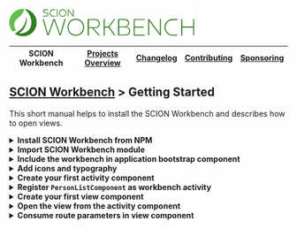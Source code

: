 <a href="/README.md"><img src="/resources/branding/scion-workbench-banner.svg" height="50" alt="SCION Workbench"></a>

| SCION Workbench | [Projects Overview][menu-projects-overview] | [Changelog][menu-changelog] | [Contributing][menu-contributing] | [Sponsoring][menu-sponsoring] |  
| --- | --- | --- | --- | --- |

## [SCION Workbench][menu-home] > Getting Started

This short manual helps to install the SCION Workbench and describes how to open views.

<details>
    <summary><strong>Install SCION Workbench from NPM</strong></summary>
    <br>

```console
npm install @scion/workbench @scion/dimension @scion/viewport @angular/cdk --save
```

> SCION Workbench requires some peer dependencies to be installed. By using the above commands, those are installed as well.

</details>

<details>
    <summary><strong>Import SCION Workbench module</strong></summary>
    <br>

Open your `app.module.ts` and import the `WorkbenchModule`, as following:

```typescript
const appRoutes: Routes = [];

@NgModule({
  declarations: [
    ...
  ],
  imports: [
    WorkbenchModule.forRoot(),
    RouterModule.forRoot(appRoutes, {useHash: true}), // module required by SCION Workbench
    BrowserAnimationsModule, // module required by SCION Workbench
    ...
  ],
  providers: [
    ...
  ],
  bootstrap: [
    AppComponent,
  ]
})
export class AppModule {
}
```
If used in a feature module, use `WorkbenchModule.forChild()` instead.

> SCION Workbench requires routing to be configured. If missing, create a separate routing module, or import Angular Routing module like in the above snippet.

> SCION Workbench requires Animation Module to be imported.
</details>

<details>
    <summary><strong>Include the workbench in application bootstrap component</strong></summary>
    <br>
    
Open your `app.component.html` and replace its content as following:

```html 
<wb-workbench></wb-workbench>
```
This includes the workbench layout, with the activity panel to the left, and the view grid to the right.
    
</details>

<details>
    <summary><strong>Add icons and typography</strong></summary>
    <br>

- Download the workbench icon font from <a href="https://github.com/SchweizerischeBundesbahnen/scion-workbench/raw/master/resources/wb-font/fonts.zip" download>here</a>, unzip it and put it into the `assets/fonts` folder.

- Import the workbench theme in the file `styles.scss` and include the `wb-theme()` SASS mixin.

```sass
@import '~@scion/workbench/theming';

@include wb-theme();
``` 

- Use an icon font to provide activity icons:

  - If you want to reference activity icons from Material Design, load it in `index.html` as following.

    ```html
    <link href="https://fonts.googleapis.com/icon?family=Material+Icons" rel="stylesheet">
    ```

  - If you want to reference activity icons from Font Awesome, load it in `index.html` as following.

    ```html
    <link href="https://use.fontawesome.com/releases/v5.1.0/css/all.css" integrity="sha384-lKuwvrZot6UHsBSfcMvOkWwlCMgc0TaWr+30HWe3a4ltaBwTZhyTEggF5tJv8tbt" crossorigin="anonymous" rel="stylesheet">
    ```
  - Alternatively, you can use any other icon font to provide activity icons.

- Use a font like `Roboto` from Google to have a nice typography:
  
  - In `styles.css` or `styles.scss`, specify to use the `Roboto` font:

    ```css
    body {
      font-family: Roboto, Arial, sans-serif;
    }    
    ```

  - In `index.html`, load the `Roboto` font with the 300, 400 and 500 weights:
    ```html
    <link href="https://fonts.googleapis.com/css?family=Roboto:300,400,500" rel="stylesheet">
    ```
</details>

<details>
    <summary><strong>Create your first activity component</strong></summary>
    <br>

Activities are displayed in a side panel on the left side of the workbench layout. Only one activity can be active at any given time.

Use the Angular command-line tool to generate a new activity component.
```
ng generate component PersonList
```

In the application routing module, register a route pointing to `PersonListComponent`.

```typescript
const routes: Routes = [
  {path: 'persons', component: PersonListComponent},
];

@NgModule({
  imports: [RouterModule.forRoot(routes)],
  exports: [RouterModule]
})
export class AppRoutingModule {
}
```
</details>

<details>
    <summary><strong>Register <code>PersonListComponent</code> as workbench activity</strong></summary>
    <br>

Open the file `app.component.html` and model the activity as content child to the  `<wb-workbench>` element.\
For the `routerLink` property, specify the routing path to `PersonListComponent`. When the user clicks on the activity item, the workbench displays the activity with the content of the specified route.
```html
<wb-workbench>
  <wb-activity title="Persons"
               itemText="group"
               itemCssClass="material-icons"
               routerLink="persons">
  </wb-activity>
</wb-workbench>
```
The CSS classes specified in the `itemCssClass` property are added to the activity item. For Material Icons, the  example above uses a typographic feature called ligatures, which allows rendering of an icon glyph simply by using its textual name (e.g., group).

For Font Awesome Icons, simply specify the CSS class(es) and leave the `itemText` property empty.

```html
<wb-activity title="Persons"
             itemCssClass="fas fa-users"
             routerLink="persons">
</wb-activity>
```
</details>

<details>
    <summary><strong>Create your first view component</strong></summary>
    <br>

A view is a visual workbench element which the user can flexibile arrange in the view grid. Views are the principal elements to show data to the user.

Use Angular command-line tool to generate a new view component.
```
ng generate component Person
```

In the application routes, register a route pointing to `PersonComponent`.

```typescript
const routes: Routes = [
  {path: 'persons', component: PersonListComponent},
  {path: 'persons/:id', component: PersonComponent},
];

@NgModule({
  imports: [RouterModule.forRoot(routes)],
  exports: [RouterModule]
})
export class AppRoutingModule {
}
```
</details>

<details>
    <summary><strong>Open the view from the activity component</strong></summary>
    <br>

Open the HTML template of the `PersonListComponent` and add a link to open a person in a view. Decorate the link with the `wbRouterLink` directive and specify the target route that should be activated when the user clicks on the link. This directive is like the Angular `routerLink` directive but targets a view outlet.

```html
<a wbRouterLink="/persons/123">Open person</a>
```
When clicking on the link, a new view is opened for the specified person.
</details>

<details>
    <summary><strong>Consume route parameters in view component</strong></summary>
    <br>

In `PersonComponent`, inject Angular `ActivatedRoute` to listen for route parameter changes and to load respective data.\
By injecting `WorkbenchView`, you can set a title to the view.

```typescript
@Component({
  selector: 'app-person',
  templateUrl: './person.component.html',
  styleUrls: ['./person.component.scss']
})
export class PersonComponent implements OnDestroy {

  private destroy$ = new Subject<void>();

  constructor(route: ActivatedRoute,
              view: WorkbenchView,
              personService: PersonService) {
    route.paramMap
      .pipe(
        map(paramMap => paramMap.get('id')),
        distinctUntilChanged(),
        switchMap(id => personService.person$(id)),
        takeUntil(this.destroy$)
      )
      .subscribe(person => {
        view.title = `${person.firstname} ${person.lastname}`;
        view.heading = 'Person';
      });
  }

  public ngOnDestroy(): void {
    this.destroy$.next();
  }
}
```
</details>

[menu-home]: /README.md
[menu-projects-overview]: /docs/site/projects-overview.md
[menu-changelog]: /docs/site/changelog/changelog.md
[menu-contributing]: /CONTRIBUTING.md
[menu-sponsoring]: /docs/site/sponsoring.md
